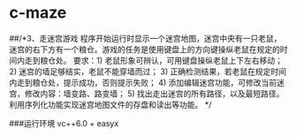 # c-maze
##/*3、走迷宫游戏
程序开始运行时显示一个迷宫地图，迷宫中央有一只老鼠，迷宫的右下方有一个粮仓。游戏的任务是使用键盘上的方向键操纵老鼠在规定的时间内走到粮仓处。
要求：1) 老鼠形象可辨认，可用键盘操纵老鼠上下左右移动；
2) 迷宫的墙足够结实，老鼠不能穿墙而过；
3) 正确检测结果，若老鼠在规定时间内走到粮仓处，提示成功，否则提示失败；
4) 添加编辑迷宫功能，可修改当前迷宫，修改内容：墙变路、路变墙；
5) 找出走出迷宫的所有路径，以及最短路径。利用序列化功能实现迷宫地图文件的存盘和读出等功能。
*/

###运行环境 vc++6.0 + easyx
